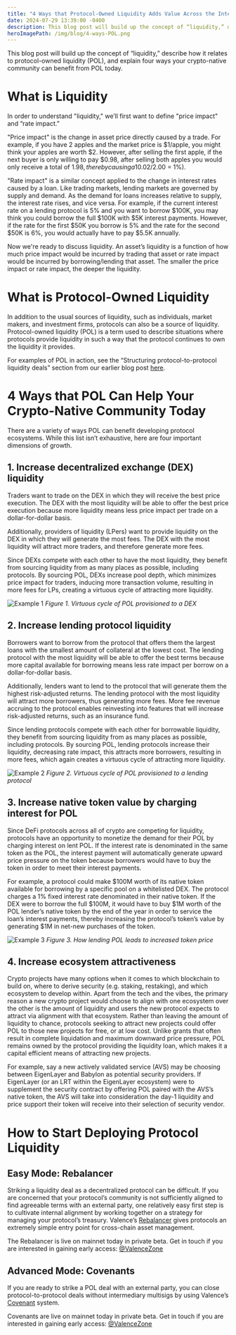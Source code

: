 ```yaml
---
title: "4 Ways that Protocol-Owned Liquidity Adds Value Across the Interchain"
date: 2024-07-29 13:39:00 -0400
description: This blog post will build up the concept of “liquidity,” describe how it relates to protocol-owned liquidity (POL), and explain four ways your crypto-native community can benefit from POL today.
heroImagePath: /img/blog/4-ways-POL.png
---
```


This blog post will build up the concept of “liquidity,” describe how it relates to protocol-owned liquidity (POL), and explain four ways your crypto-native community can benefit from POL today.

# What is Liquidity

In order to understand "liquidity," we’ll first want to define "price impact" and “rate impact.”

"Price impact" is the change in asset price directly caused by a trade. For example, if you have 2 apples and the market price is $1/apple, you might think your apples are worth $2. However, after selling the first apple, if the next buyer is only willing to pay $0.98, after selling both apples you would only receive a total of $1.98, thereby causing a 1% price impact ($0.02/2.00 = 1%).

"Rate impact" is a similar concept applied to the change in interest rates caused by a loan. Like trading markets, lending markets are governed by supply and demand. As the demand for loans increases relative to supply, the interest rate rises, and vice versa. For example, if the current interest rate on a lending protocol is 5% and you want to borrow $100K, you may think you could borrow the full $100K with $5K interest payments. However, if the rate for the first $50K you borrow is 5% and the rate for the second $50K is 6%, you would actually have to pay $5.5K annually.

Now we're ready to discuss liquidity. An asset’s liquidity is a function of how much price impact would be incurred by trading that asset or rate impact would be incurred by borrowing/lending that asset. The smaller the price impact or rate impact, the deeper the liquidity.

# What is Protocol-Owned Liquidity

In addition to the usual sources of liquidity, such as individuals, market makers, and investment firms, protocols can also be a source of liquidity. Protocol-owned liquidity (POL) is a term used to describe situations where protocols provide liquidity in such a way that the protocol continues to own the liquidity it provides.

For examples of POL in action, see the “Structuring protocol-to-protocol liquidity deals” section from our earlier blog post [here](/blog/Covenants_Protocol-to-Protocol_Deals).

# 4 Ways that POL Can Help Your Crypto-Native Community Today

There are a variety of ways POL can benefit developing protocol ecosystems. While this list isn’t exhaustive, here are four important dimensions of growth.

## 1. Increase decentralized exchange (DEX) liquidity

Traders want to trade on the DEX in which they will receive the best price execution. The DEX with the most liquidity will be able to offer the best price execution because more liquidity means less price impact per trade on a dollar-for-dollar basis.

Additionally, providers of liquidity (LPers) want to provide liquidity on the DEX in which they will generate the most fees. The DEX with the most liquidity will attract more traders, and therefore generate more fees.

Since DEXs compete with each other to have the most liquidity, they benefit from sourcing liquidity from as many places as possible, including protocols. By sourcing POL, DEXs increase pool depth, which minimizes price impact for traders, inducing more transaction volume, resulting in more fees for LPs, creating a virtuous cycle of attracting more liquidity.

![Example 1](/img/blog/4-reasons-1.png)
_Figure 1. Virtuous cycle of POL provisioned to a DEX_

## 2. Increase lending protocol liquidity

Borrowers want to borrow from the protocol that offers them the largest loans with the smallest amount of collateral at the lowest cost. The lending protocol with the most liquidity will be able to offer the best terms because more capital available for borrowing means less rate impact per borrow on a dollar-for-dollar basis.

Additionally, lenders want to lend to the protocol that will generate them the highest risk-adjusted returns. The lending protocol with the most liquidity will attract more borrowers, thus generating more fees. More fee revenue accruing to the protocol enables reinvesting into features that will increase risk-adjusted returns, such as an insurance fund.

Since lending protocols compete with each other for borrowable liquidity, they benefit from sourcing liquidity from as many places as possible, including protocols. By sourcing POL, lending protocols increase their liquidity, decreasing rate impact, this attracts more borrowers, resulting in more fees, which again creates a virtuous cycle of attracting more liquidity.

![Example 2](/img/blog/4-reasons-2.png)
_Figure 2. Virtuous cycle of POL provisioned to a lending protocol_

## 3. Increase native token value by charging interest for POL

Since DeFi protocols across all of crypto are competing for liquidity, protocols have an opportunity to monetize the demand for their POL by charging interest on lent POL. If the interest rate is denominated in the same token as the POL, the interest payment will automatically generate upward price pressure on the token because borrowers would have to buy the token in order to meet their interest payments.

For example, a protocol could make $100M worth of its native token available for borrowing by a specific pool on a whitelisted DEX. The protocol charges a 1% fixed interest rate denominated in their native token. If the DEX were to borrow the full $100M, it would have to buy $1M worth of the POL lender’s native token by the end of the year in order to service the loan’s interest payments, thereby increasing the protocol’s token’s value by generating $1M in net-new purchases of the token.

![Example 3](/img/blog/4-reasons-3.png)
_Figure 3. How lending POL leads to increased token price_

## 4. Increase ecosystem attractiveness

Crypto projects have many options when it comes to which blockchain to build on, where to derive security (e.g. staking, restaking), and which ecosystem to develop within. Apart from the tech and the vibes, the primary reason a new crypto project would choose to align with one ecosystem over the other is the amount of liquidity and users the new protocol expects to attract via alignment with that ecosystem. Rather than leaving the amount of liquidity to chance, protocols seeking to attract new projects could offer POL to those new projects for free, or at low cost. Unlike grants that often result in complete liquidation and maximum downward price pressure, POL remains owned by the protocol providing the liquidity loan, which makes it a capital efficient means of attracting new projects.

For example, say a new actively validated service (AVS) may be choosing between EigenLayer and Babylon as potential security providers. If EigenLayer (or an LRT within the EigenLayer ecosystem) were to supplement the security contract by offering POL paired with the AVS’s native token, the AVS will take into consideration the day-1 liquidity and price support their token will receive into their selection of security vendor.

# How to Start Deploying Protocol Liquidity

## Easy Mode: Rebalancer

Striking a liquidity deal as a decentralized protocol can be difficult. If you are concerned that your protocol’s community is not sufficiently aligned to find agreeable terms with an external party, one relatively easy first step is to cultivate internal alignment by working together on a strategy for managing your protocol’s treasury. Valence’s [Rebalancer](/blog/Rebalancer-Protocol-Asset-Management) gives protocols an extremely simple entry point for cross-chain asset management.

The Rebalancer is live on mainnet today in private beta. Get in touch if you are interested in gaining early access: [@ValenceZone](https://x.com/ValenceZone)

## Advanced Mode: Covenants

If you are ready to strike a POL deal with an external party, you can close protocol-to-protocol deals without intermediary multisigs by using Valence’s [Covenant](/blog/Covenants_Protocol-to-Protocol_Deals) system.

Covenants are live on mainnet today in private beta. Get in touch if you are interested in gaining early access: [@ValenceZone](https://x.com/ValenceZone)

